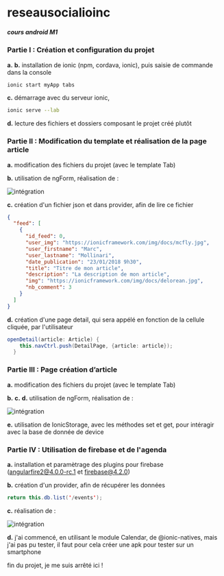 # reseausocialioinc

##### _cours android M1_ 

### __Partie I : Création et configuration du projet__

**a.** 
**b.** installation de ionic (npm, cordava, ionic), puis saisie de commande dans la console
```bash
ionic start myApp tabs
```

**c.** démarrage avec du serveur ionic,
```bash
ionic serve --lab
```

**d.** lecture des fichiers et dossiers composant le projet créé plutôt

### __Partie II : Modification du template et réalisation de la page article__

**a.** modification des fichiers du projet (avec le template Tab)

**b.** utilisation de ngForm, réalisation de :

![intégration](https://i.imgur.com/zq8ygy8.png)

**c.** création d'un fichier json et dans provider, afin de lire ce fichier
```json
{
  "feed": [
    {
      "id_feed": 0,
      "user_img": "https://ionicframework.com/img/docs/mcfly.jpg",
      "user_firstname": "Marc",
      "user_lastname": "Mollinari",
      "date_publication": "23/01/2018 9h30",
      "title": "Titre de mon article",
      "description": "La description de mon article",
      "img": "https://ionicframework.com/img/docs/delorean.jpg",
      "nb_comment": 3
    }
  ]
}

```

**d.** création d'une page detail, qui sera appélé en fonction de la cellule cliquée, par l'utilisateur
```java
openDetail(article: Article) {
    this.navCtrl.push(DetailPage, {article: article});
  }
```

### __Partie III : Page création d’article__

**a.** modification des fichiers du projet (avec le template Tab)

**b.** 
**c.** 
**d.** utilisation de ngForm, réalisation de :

![intégration](https://i.imgur.com/QW7J2ne.png)

**e.** utilisation de IonicStorage, avec les méthodes set et get, pour intéragir avec la base de donnée de device

### __Partie IV : Utilisation de firebase et de l'agenda__

**a.** installation et paramètrage des plugins pour firebase (angularfire2@4.0.0-rc.1 et firebase@4.2.0)

**b.** création d'un provider, afin de récupérer les données
```java 
return this.db.list('/events');
```

**c.** réalisation de :

![intégration](https://i.imgur.com/By4X3le.png)

**d.** j'ai commencé, en utilisant le module Calendar, de @ionic-natives, mais j'ai pas pu tester, il faut pour cela créer une apk pour tester sur un smartphone

fin du projet, je me suis arrêté ici !
